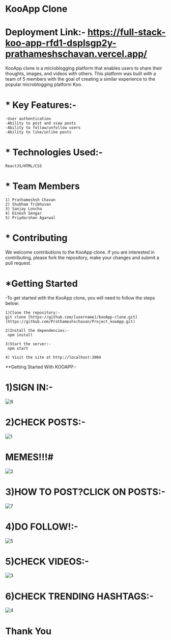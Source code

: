 # KooApp Clone

# Deployment Link:- https://full-stack-koo-app-rfd1-dsplsgp2y-prathameshschavan.vercel.app/

KooApp clone is a microblogging platform that enables users to share their thoughts, images, and videos with others. This platform was built with a team of 5 members with the goal of creating a similar experience to the popular microblogging platform Koo.

# \* Key Features:-

    -User authentication
    -Ability to post and view posts
    -Ability to follow/unfollow users
    -Ability to like/unlike posts

# \* Technologies Used:-

    ReactJS/HTML/CSS


# \* Team Members

    1) Prathameshsh Chavan
    2) Shubham Tribhuvan
    3) Sanjay Loncha
    4) Dinesh Sengar
    5) Priydarshan Agarwal

# \* Contributing

We welcome contributions to the KooApp clone. If you are interested in contributing, please fork the repository, make your changes and submit a pull request.

# \*Getting Started

-To get started with the KooApp clone, you will need to follow the steps below:

    1)Clone the repository:-
    git clone [https://github.com/[username]/kooApp-clone.git](https://github.com/Prathameshschavan/Project_kooApp.git)

    2)Install the dependencies:-
     npm install

    3)Start the server:-
     npm start

    4) Visit the site at http://localhost:3004

\*\*Getting Started With KOOAPP:-

# 1)SIGN IN:-

![6](https://user-images.githubusercontent.com/106821254/218445046-09757202-543f-47c9-a000-5617b7eaaf4a.png)

# 2)CHECK POSTS:-

![1](https://user-images.githubusercontent.com/106821254/218446278-f3daa0f6-9b0b-4fce-b0bd-1cda7f863416.png)

# MEMES!!!#

![2](https://user-images.githubusercontent.com/106821254/218446299-487e80b8-aeeb-4d12-81df-3c4cb88a9fff.png)

# 3)HOW TO POST?CLICK ON POSTS:-

![7](https://user-images.githubusercontent.com/106821254/218445536-8d652287-532a-4191-ab17-8f8563c8e183.png)

# 4)DO FOLLOW!:-

![5](https://user-images.githubusercontent.com/106821254/218445723-f93d6da2-aa1d-4e4b-a16d-a6d4024fd106.png)

# 5)CHECK VIDEOS:-

![3](https://user-images.githubusercontent.com/106821254/218445816-1c89126a-ada5-4d1e-a1b0-fee93315b59d.png)

# 6)CHECK TRENDING HASHTAGS:-

![4](https://user-images.githubusercontent.com/106821254/218445903-caf24bba-1c65-457b-857d-2918327671b2.png)

# Thank You
